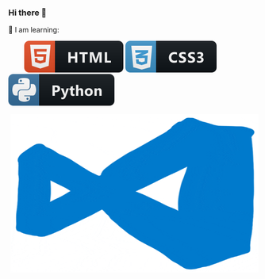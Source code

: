 ### Hi there 👋

🔭  I am learning:

&emsp;&emsp;
![Html](https://github.com/MikeCodesDotNET/ColoredBadges/raw/master/svg/dev/languages/html.svg)
![css](https://github.com/MikeCodesDotNET/ColoredBadges/raw/master/svg/dev/languages/css3.svg)
![python](https://raw.githubusercontent.com/MikeCodesDotNET/ColoredBadges/master/svg/dev/languages/python.svg)

<img align="right" alt="GIF" src="https://github.com/elementaryrock/elementaryrock/blob/master/assets/vscode.gif.gif" width="500" height="320" />

<!--
**elementaryrock/elementaryrock** is a ✨ _special_ ✨ repository because its `README.md` (this file) appears on your GitHub profile.

Here are some ideas to get you started:




- 👯 I’m looking to collaborate on ...
- 🤔 I’m looking for help with ...
- 💬 Ask me about ...
- 📫 How to reach me: ...
- 😄 Pronouns: ...
- ⚡ Fun fact: ...
-->
